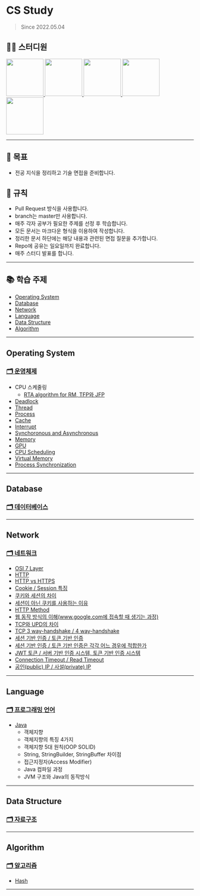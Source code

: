 # CS Study
> Since 2022.05.04

## 👨‍💻  스터디원
<p>
<a href="https://github.com/nahyeon99">
  <img src="https://avatars.githubusercontent.com/u/69833665?v=4" width="100">
</a>
<a href="https://github.com/poly9010">
  <img src="https://avatars.githubusercontent.com/u/66791731?v=4" width="100">
</a>
<a href="https://github.com/jonghyeok98">
  <img src="https://avatars.githubusercontent.com/u/77715064?v=4" width="100">
</a>
<a href="https://github.com/vhzkclq0705">
  <img src="https://avatars.githubusercontent.com/u/75382687?v=4" width="100">
</a>
<a href="https://github.com/mummhy0811">
  <img src="https://avatars.githubusercontent.com/u/76941500?v=4" width="100">
</a>
</p>

---
## 📖 목표
- 전공 지식을 정리하고 기술 면접을 준비합니다.

## 📝 규칙
- Pull Request 방식을 사용합니다.
- branch는 master만 사용합니다.
- 매주 각자 공부가 필요한 주제를 선정 후 학습합니다.
- 모든 문서는 마크다운 형식을 이용하여 작성합니다.
- 정리한 문서 하단에는 해당 내용과 관련된 면접 질문을 추가합니다.
- Repo에 공유는 일요일까지 완료합니다.
- 매주 스터디 발표를 합니다.

---

## 📚 학습 주제

- [Operating System](#operating-system)
- [Database](#database)
- [Network](#network)
- [Language](#language)
- [Data Structure](#data-structure)
- [Algorithm](#algorithm)

---
## Operating System
### [🗂 운영체제](./contents/operating-system)
- CPU 스케줄링
  - [RTA algorithm for RM, TFP와 JFP](./contents/operating-system/CPUScheduling/RTA%20for%20RM.md)
- [Deadlock](./contents/operating-system/Deadlock.md)
- [Thread](./contents/operating-system/Thread.md)
- [Process](./contents/operating-system/Process.md)
- [Cache](./contents/operating-system/Cache.md)
- [Interrupt](./contents/operating-system/Interrupt.md)
- [Synchoronous and Asynchronous](./contents/operating-system/Synchoronus%20and%20Asynchronous.md)
- [Memory](./contents/operating-system/Memory%20Management.md)
- [GPU](./contents/operating-system/GPU.md)
- [CPU Scheduling](./contents/operating-system/CpuScheduling.md)
- [Virtual Memory](./contents/operating-system/Virtual_Memory.md)
- [Process Synchronization](./contents/operating-system/Process_Synchronization.md)
---

## Database
### [🗂 데이터베이스](./contents/database)

---

## Network
### [🗂 네트워크](./contents/network)
- [OSI 7 Layer](./contents/network/OSI_7.md)
- [HTTP](./contents/network/network.md)
- [HTTP vs HTTPS](./contents/network/network.md)
- [Cookie / Session 특징](./contents/network/network.md)
- [쿠키와 세션의 차이](./contents/network/network.md)
- [세션이 아닌 쿠키를 사용하는 이유](./contents/network/network.md)
- [HTTP Method](./contents/network/network.md)
- [웹 동작 방식의 이해(www.google.com에 접속할 때 생기는 과정)](./contents/network/network.md)
- [TCP와 UPD의 차이](./contents/network/network.md)
- [TCP 3 way-handshake / 4 way-handshake](./contents/network/network.md)
- [세션 기반 인증 / 토큰 기반 인증](./contents/network/network.md)
- [세션 기반 인증 / 토큰 기반 인증은 각각 어느 경우에 적합한가](./contents/network/network.md)
- [JWT 토큰 / 서버 기반 인증 시스템, 토큰 기반 인증 시스템](./contents/network/network.md)
- [Connection Timeout / Read Timeout](./contents/network/network.md)
- [공인(public) IP / 사설(private) IP](./contents/network/network.md)
---

## Language
### [🗂 프로그래밍 언어](./contents/language)
  - [Java](./contents/language/Java/Java.md)
    - 객체지향
    - 객체지향의 특징 4가지
    - 객체지향 5대 원칙(OOP SOLID)
    - String, StringBuilder, StringBuffer 차이점
    - 접근지정자(Access Modifier)
    - Java 컴파일 과정
    - JVM 구조와 Java의 동작방식

---

## Data Structure
### [🗂 자료구조](./contents/data-structure)

---

## Algorithm
### [🗂 알고리즘](./contents/algorithm)

- [Hash](./contents/data-structure/Hash.md)

---
